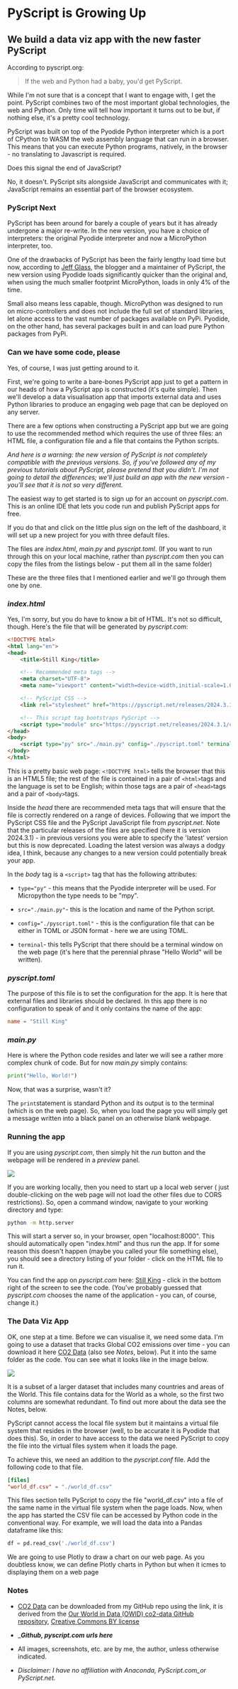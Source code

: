 # PyScript is Growing Up

## We build a data viz app with the new faster PyScript

According to pyscript.org:

> If the web and Python had a baby, you'd get PyScript.

While I'm not sure that is a concept that I want to engage with, I get the point. PyScript combines two of the most important global technologies, the web and Python. Only time will tell how important it turns out to be but, if nothing else, it's a pretty cool technology.

PyScript was built on top of the Pyodide Python interpreter which is a port of CPython to WASM the web assembly language that can run in a browser. This means that you can execute Python programs, natively, in the browser - no translating to Javascript is required.

Does this signal the end of JavaScript? 

No, it doesn't. PyScript sits alongside JavaScript and communicates with it; JavaScript remains an essential part of the browser ecosystem.

### PyScript Next

PyScript has been around for barely a couple of years but it has already undergone a major re-write. In the new version, you have a choice of interpreters: the original Pyodide interpreter and now a MicroPython interpreter, too. 

One of the drawbacks of PyScript has been the fairly lengthy load time but now, according to [Jeff Glass](https://jeff.glass/), the blogger and a maintainer of PyScript, the new version using Pyodide loads significantly quicker than the original and, when using the much smaller footprint MicroPython, loads in only 4% of the time.

Small also means less capable, though. MicroPython was designed to run on micro-controllers and does not include the full set of standard libraries, let alone access to the vast number of packages available on PyPi. Pyodide, on the other hand, has several packages built in and can load pure Python packages from PyPi.

### Can we have some code, please

Yes, of course, I was just getting around to it.

First, we're going to write a bare-bones PyScript app just to get a pattern in our heads of how a PyScript app is constructed (it's quite simple). Then we'll develop a data visualisation app that imports external data and uses Python libraries to produce an engaging web page that can be deployed on any server.

There are a few options when constructing a PyScript app but we are going to use the recommended method which requires the use of three files: an HTML file, a configuration file and a file that contains the Python scripts.

_And here is a warning: the new version of PyScript is not completely compatible with the previous versions. So, if you've followed any of my previous tutorials about PyScript, please pretend that you didn't. I'm not going to detail the differences; we'll just build an app with the new version - you'll see that it is not so very different._

The easiest way to get started is to sign up for an account on _pyscript.com_. This is an online IDE that lets you code run and publish PyScript apps for free.

If you do that and click on the little plus sign on the left of the dashboard, it will set up a new project for you with three default files.

The files are _index.html_, _main.py_ and _pyscript.toml_. (If you want to run through this on your local machine, rather than _pyscript.com_ then you can copy the files from the listings below - put them all in the same folder)

These are the three files that I mentioned earlier and we'll go through them one by one.

### _index.html_

Yes, I'm sorry, but you do have to know a bit of HTML. It's not so difficult, though. Here's the file that will be generated by _pyscript.com_:

```html
<!DOCTYPE html>
<html lang="en">
<head>
    <title>Still King</title>

    <!-- Recommended meta tags -->
    <meta charset="UTF-8">
    <meta name="viewport" content="width=device-width,initial-scale=1.0">

    <!-- PyScript CSS -->
    <link rel="stylesheet" href="https://pyscript.net/releases/2024.3.1/core.css">

    <!-- This script tag bootstraps PyScript -->
    <script type="module" src="https://pyscript.net/releases/2024.3.1/core.js"></script>
</head>
<body>
    <script type="py" src="./main.py" config="./pyscript.toml" terminal></script>
</body>
</html>
```

This is a pretty basic web page: `<!DOCTYPE html>` tells the browser that this is an HTML5 file; the rest of the file is contained in a pair of `<html>`tags and the language is set to be English;  within those tags are a pair of `<head>`tags and a pair of `<body>`tags.

Inside the _head_ there are recommended meta tags that will ensure that the file is correctly rendered on a range of devices. Following that we import the PyScript CSS file and the PyScript JavaScript file from _pyscript.net_. Note that the particular releases of the files are specified (here it is version 2024.3.1) - in previous versions you were able to specify the 'latest' version but this is now deprecated. Loading the latest version was always a dodgy idea, I think, because any changes to a new version could potentially break your app.

In the _body_ tag is a `<script>` tag that  has the following attributes:

- `type="py"` - this means that the Pyodide interpreter will be used. For Micropython the type needs to be "mpy".

- `src="./main.py"`- this is the location and name of the Python script.

- `config="./pyscript.toml"` - this is the configuration file that can be either in TOML or JSON format - here we are using TOML.

- `terminal`- this tells PyScript that there should be a terminal window on the web page (it's here that the perennial phrase "Hello World" will be written).

### _pyscript.toml_

The purpose of this file is to set the configuration for the app. It is here that external files and libraries should be declared. In this app there is no configuration to speak of and it only contains the name of the app:

```toml
name = "Still King"
```

### _main.py_

Here is where the Python code resides and later we will see a rather more complex chunk of code. But for now _main.py_ simply contains:

```python
print("Hello, World!")
```

Now, that was a surprise, wasn't it?

The `print`statement is standard Python and its output is to the terminal (which is on the web page). So, when you load the page you will simply get a message written into a black panel on an otherwise blank webpage.

### Running the app

If you are using _pyscript.com_, then simply hit the _run_ button and the webpage will be rendered in a _preview_ panel.

![](images/Screenshot-pyscript-com.png) 

If you are working locally, then you need to start up a local web server ( just double-clicking on the web page will not load the other files due to CORS restrictions). So, open a command window, navigate to your working directory and type:

```bash
python -m http.server
```

This will start a server so, in your browser, open "localhost:8000". This should automatically open "index.html" and thus run the app. If for some reason this doesn't happen (maybe you called your file something else), you should see a directory listing of your folder - click on the HTML file to run it.

You can find the app on _pyscript.com_ here: [Still King](https://alan_jones.pyscriptapps.com/still-king/latest/) - click in the bottom right of the screen to see the code. (You've probably guessed that _pyscript.com_ chooses the name of the application - you can, of course, change it.)

### The Data Viz App

OK, one step at a time. Before we can visualise it, we need some data. I'm going to use a dataset that tracks Global CO2 emissions over time - you can download it here [CO2 Data](https://raw.githubusercontent.com/alanjones2/CO2/master/data/world_df.csv) (also see _Notes_, below). Put it into the same folder as the code. You can see what it looks like in the image below.

![](images/datatable.png)

It is a subset of a larger dataset that includes many countries and areas of the World. This file contains data for the World as a whole, so the first two columns are somewhat redundant. To find out more about the data see the Notes, below.

PyScript cannot access the local file system but it maintains a virtual file system that resides in the browser (well, to be accurate it is Pyodide that does this). So, in order to have access to the data we need PyScript to copy the file into the virtual files system when it loads the page.

To achieve this, we need an addition to the _pyscript.conf_ file. Add the following code to that file.

```toml
[files]
"world_df.csv" = "./world_df.csv"
```

This files section tells PyScript to copy the file "world_df.csv" into a file of the same name in the virtual file system when the page loads. Now, when the app has started the CSV file can be accessed by Python code in the conventional way. For example, we will load the data into a Pandas dataframe like this:

```python
df = pd.read_csv('./world_df.csv')
```

We are going to use Plotly to draw a chart on our web page. As you doubtless know, we can define Plotly charts in Python but when it icmes to displaying them on a web page





### Notes

- [CO2 Data](https://raw.githubusercontent.com/alanjones2/CO2/master/data/world_df.csv) can be downloaded from my GitHub repo using the link, it is derived from the [Our World in Data (OWID) co2-data GitHub repository](https://github.com/owid/co2-data), [Creative Commons BY license](https://creativecommons.org/licenses/by/4.0/)

- ____Github, pyscript.com urls here___

- All images, screenshots, etc. are by me, the author, unless otherwise indicated.

- _Disclaimer: I have no affiliation with Anaconda, PyScript.com_or PyScript.net._
